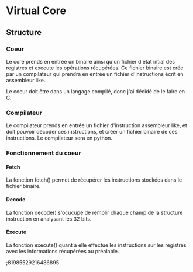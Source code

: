 # Virtual Core

## Structure

### Coeur

Le core prends en entrée un binaire ainsi qu'un fichier d'état intial des registres et execute les opérations récupérées. Ce fichier binaire est crée par un compilateur qui prendra en entrée un fichier d'instructions écrit en assembleur like.

Le coeur doit être dans un langage compilé, donc j'ai décidé de le faire en C.

### Compilateur

Le compilateur prends en entrée un fichier d'instruction assembleur like, et doit pouvoir décoder ces instructions, et créer un fichier binaire de ces instructions. Le compilateur sera en python.

### Fonctionnement du coeur

#### Fetch

La fonction fetch() permet de récupérer les instructions stockées dans le fichier binaire.

#### Decode

La fonction decode() s'ocucupe de remplir chaque champ de la structure instruction en analysant les 32 bits.

#### Execute

La fonction execute() quant à elle effectue les instructions sur les registres avec les informations récupérées au préalable.

;81985529216486895